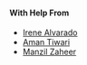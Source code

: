 #### With Help From

* [Irene Alvarado](http://www.irenealvarado.com)
* [Aman Tiwari](http://amantiwari.com)
* [Manzil Zaheer](http://manzil.ml/)